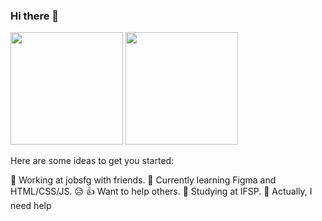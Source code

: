 ### Hi there 👋

<div>
<img height="180em" src="https://github-readme-stats.vercel.app/api?username=BellaHertel&show_icons=true&layout=compact&theme=dracula"") /> 
<img height="180em" src="https://github-readme-stats.vercel.app/api/top-langs/?username=BellaHertel&layout=compact&theme=dracula" />
<div>

Here are some ideas to get you started:

💼 Working at jobsfg with friends.
🌱 Currently learning Figma and HTML/CSS/JS. 😥
👍 Want to help others.
📖 Studying at IFSP. 
🤔 Actually, I need help

